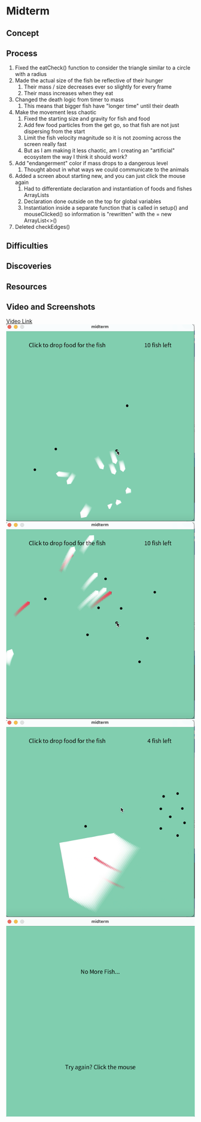 # Midterm
## Concept
## Process
1. Fixed the eatCheck() function to consider the triangle similar to a circle with a radius
2. Made the actual size of the fish be reflective of their hunger
    1. Their mass / size decreases ever so slightly for every frame
    2. Their mass increases when they eat
3. Changed the death logic from timer to mass
    1. This means that bigger fish have "longer time" until their death
4. Make the movement less chaotic
    1. Fixed the starting size and gravity for fish and food
    2. Add few food particles from the get go, so that fish are not just dispersing from the start
    3. Limit the fish velocity magnitude so it is not zooming across the screen really fast
    4. But as I am making it less chaotic, am I creating an "artificial" ecosystem the way I think it should work?
5. Add "endangerment" color if mass drops to a dangerous level
    1. Thought about in what ways we could communicate to the animals
6. Added a screen about starting new, and you can just click the mouse again
    1. Had to differentiate declaration and instantiation of foods and fishes ArrayLists
    2. Declaration done outside on the top for global variables
    3. Instantiation inside a separate function that is called in setup() and mouseClicked() so information is "rewritten" with the = new ArrayList<>()
7. Deleted checkEdges()

## Difficulties
## Discoveries
## Resources
## Video and Screenshots
[Video Link](https://youtu.be/KkOpw0Tz7oQ)
![](/midterm/Screenshot1.png)
![](/midterm/Screenshot2.png)
![](/midterm/Screenshot3.png)
![](/midterm/Screenshot4.png)

